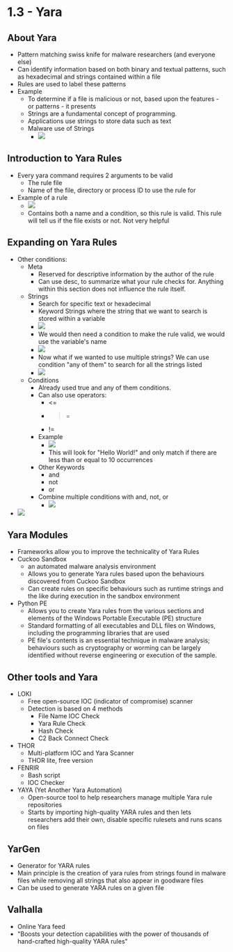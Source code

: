 # 1.3 - Yara
## About Yara
- Pattern matching swiss knife for malware researchers (and everyone else)
- Can identify information based on both binary and textual patterns, such as hexadecimal and strings contained within a file
- Rules are used to label these patterns
- Example
	- To determine if a file is malicious or not, based upon the features - or patterns - it presents
	- Strings are a fundamental concept of programming.
	- Applications use strings to store data such as text
	- Malware use of Strings
		- ![](assets/Pasted%20image%2020241104121329.png)
## Introduction to Yara Rules
- Every yara command requires 2 arguments to be valid
	- The rule file
	- Name of the file, directory or process ID to use the rule for
- Example of a rule
	- ![](assets/Pasted%20image%2020241104122419.png)
	- Contains both a name and a condition, so this rule is valid. This rule will tell us if the file exists or not. Not very helpful
## Expanding on Yara Rules
- Other conditions:
	- Meta
		- Reserved for descriptive information by the author of the rule
		- Can use desc, to summarize what your rule checks for. Anything within this section does not influence the rule itself.
	- Strings
		- Search for specific text or hexadecimal
		- Keyword Strings where the string that we want to search is stored within a variable
		- ![](assets/Pasted%20image%2020241104124346.png)
		- We would then need a condition to make the rule valid, we would use the variable's name
		- ![](assets/Pasted%20image%2020241104124601.png)
		- Now what if we wanted to use multiple strings? We can use condition "any of them" to search for all the strings listed
		- ![](assets/Pasted%20image%2020241104124802.png)
	- Conditions
		- Already used true and any of them conditions.
		- Can also use operators:
			- <=
			- >=
			- !=
		- Example
			- ![](assets/Pasted%20image%2020241104124855.png)
			- This will look for "Hello World!" and only match if there are less than or equal to 10 occurrences
		- Other Keywords
			- and
			- not
			- or
		- Combine multiple conditions with and, not, or
			- ![](assets/Pasted%20image%2020241104125052.png)
- ![](assets/Pasted%20image%2020241104125129.png)
## Yara Modules
- Frameworks allow you to improve the technicality of Yara Rules
- Cuckoo Sandbox
	- an automated malware analysis environment
	- Allows you to generate Yara rules based upon the behaviours discovered from Cuckoo Sandbox
	- Can create rules on specific behaviours such as runtime strings and the like during execution in the sandbox environment
- Python PE
	- Allows you to create Yara rules from the various sections and elements of the Windows Portable Executable (PE) structure
	- Standard formatting of all executables and DLL files on Windows, including the programming libraries that are used
	- PE file's contents is an essential technique in malware analysis; behaviours such as cryptography or worming can be largely identified without reverse engineering or execution of the sample.
## Other tools and Yara
- LOKI
	- Free open-source IOC (indicator of compromise) scanner
	- Detection is based on 4 methods
		- File Name IOC Check
		- Yara Rule Check
		- Hash Check
		- C2 Back Connect Check
- THOR
	- Multi-platform IOC and Yara Scanner
	- THOR lite, free version
- FENRIR
	- Bash script
	- IOC Checker
- YAYA (Yet Another Yara Automation)
	- Open-source tool to help researchers manage multiple Yara rule repositories
	- Starts by importing high-quality YARA rules and then lets researchers add their own, disable specific rulesets and runs scans on files
## YarGen
- Generator for YARA rules
- Main principle is the creation of yara rules from strings found in malware files while removing all strings that also appear in goodware files
- Can be used to generate YARA rules on a given file
## Valhalla
- Online Yara feed
- "Boosts your detection capabilities with the power of thousands of hand-crafted high-quality YARA rules"
